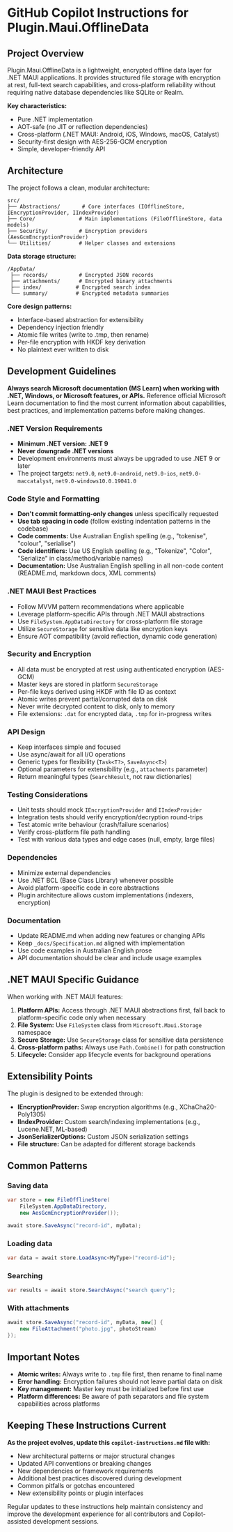 # GitHub Copilot Instructions for Plugin.Maui.OfflineData

## Project Overview

Plugin.Maui.OfflineData is a lightweight, encrypted offline data layer for .NET MAUI applications. It provides structured file storage with encryption at rest, full-text search capabilities, and cross-platform reliability without requiring native database dependencies like SQLite or Realm.

**Key characteristics:**
- Pure .NET implementation
- AOT-safe (no JIT or reflection dependencies)
- Cross-platform (.NET MAUI: Android, iOS, Windows, macOS, Catalyst)
- Security-first design with AES-256-GCM encryption
- Simple, developer-friendly API

## Architecture

The project follows a clean, modular architecture:

```
src/
├── Abstractions/       # Core interfaces (IOfflineStore, IEncryptionProvider, IIndexProvider)
├── Core/              # Main implementations (FileOfflineStore, data models)
├── Security/          # Encryption providers (AesGcmEncryptionProvider)
└── Utilities/         # Helper classes and extensions
```

**Data storage structure:**
```
/AppData/
 ├── records/          # Encrypted JSON records
 ├── attachments/      # Encrypted binary attachments
 ├── index/           # Encrypted search index
 └── summary/         # Encrypted metadata summaries
```

**Core design patterns:**
- Interface-based abstraction for extensibility
- Dependency injection friendly
- Atomic file writes (write to .tmp, then rename)
- Per-file encryption with HKDF key derivation
- No plaintext ever written to disk

## Development Guidelines

**Always search Microsoft documentation (MS Learn) when working with .NET, Windows, or Microsoft features, or APIs.** Reference official Microsoft Learn documentation to find the most current information about capabilities, best practices, and implementation patterns before making changes.

### .NET Version Requirements

- **Minimum .NET version: .NET 9**
- **Never downgrade .NET versions**
- Development environments must always be upgraded to use .NET 9 or later
- The project targets: `net9.0`, `net9.0-android`, `net9.0-ios`, `net9.0-maccatalyst`, `net9.0-windows10.0.19041.0`

### Code Style and Formatting

- **Don't commit formatting-only changes** unless specifically requested
- **Use tab spacing in code** (follow existing indentation patterns in the codebase)
- **Code comments:** Use Australian English spelling (e.g., "tokenise", "colour", "serialise")
- **Code identifiers:** Use US English spelling (e.g., "Tokenize", "Color", "Serialize" in class/method/variable names)
- **Documentation:** Use Australian English spelling in all non-code content (README.md, markdown docs, XML comments)

### .NET MAUI Best Practices

- Follow MVVM pattern recommendations where applicable
- Leverage platform-specific APIs through .NET MAUI abstractions
- Use `FileSystem.AppDataDirectory` for cross-platform file storage
- Utilize `SecureStorage` for sensitive data like encryption keys
- Ensure AOT compatibility (avoid reflection, dynamic code generation)

### Security and Encryption

- All data must be encrypted at rest using authenticated encryption (AES-GCM)
- Master keys are stored in platform `SecureStorage`
- Per-file keys derived using HKDF with file ID as context
- Atomic writes prevent partial/corrupted data on disk
- Never write decrypted content to disk, only to memory
- File extensions: `.dat` for encrypted data, `.tmp` for in-progress writes

### API Design

- Keep interfaces simple and focused
- Use async/await for all I/O operations
- Generic types for flexibility (`Task<T?>`, `SaveAsync<T>`)
- Optional parameters for extensibility (e.g., `attachments` parameter)
- Return meaningful types (`SearchResult`, not raw dictionaries)

### Testing Considerations

- Unit tests should mock `IEncryptionProvider` and `IIndexProvider`
- Integration tests should verify encryption/decryption round-trips
- Test atomic write behaviour (crash/failure scenarios)
- Verify cross-platform file path handling
- Test with various data types and edge cases (null, empty, large files)

### Dependencies

- Minimize external dependencies
- Use .NET BCL (Base Class Library) whenever possible
- Avoid platform-specific code in core abstractions
- Plugin architecture allows custom implementations (indexers, encryption)

### Documentation

- Update README.md when adding new features or changing APIs
- Keep `_docs/Specification.md` aligned with implementation
- Use code examples in Australian English prose
- API documentation should be clear and include usage examples

## .NET MAUI Specific Guidance

When working with .NET MAUI features:

1. **Platform APIs:** Access through .NET MAUI abstractions first, fall back to platform-specific code only when necessary
2. **File System:** Use `FileSystem` class from `Microsoft.Maui.Storage` namespace
3. **Secure Storage:** Use `SecureStorage` class for sensitive data persistence
4. **Cross-platform paths:** Always use `Path.Combine()` for path construction
5. **Lifecycle:** Consider app lifecycle events for background operations

## Extensibility Points

The plugin is designed to be extended through:

- **IEncryptionProvider:** Swap encryption algorithms (e.g., XChaCha20-Poly1305)
- **IIndexProvider:** Custom search/indexing implementations (e.g., Lucene.NET, ML-based)
- **JsonSerializerOptions:** Custom JSON serialization settings
- **File structure:** Can be adapted for different storage backends

## Common Patterns

### Saving data
```csharp
var store = new FileOfflineStore(
    FileSystem.AppDataDirectory,
    new AesGcmEncryptionProvider());

await store.SaveAsync("record-id", myData);
```

### Loading data
```csharp
var data = await store.LoadAsync<MyType>("record-id");
```

### Searching
```csharp
var results = await store.SearchAsync("search query");
```

### With attachments
```csharp
await store.SaveAsync("record-id", myData, new[] {
    new FileAttachment("photo.jpg", photoStream)
});
```

## Important Notes

- **Atomic writes:** Always write to `.tmp` file first, then rename to final name
- **Error handling:** Encryption failures should not leave partial data on disk
- **Key management:** Master key must be initialized before first use
- **Platform differences:** Be aware of path separators and file system capabilities across platforms

## Keeping These Instructions Current

**As the project evolves, update this `copilot-instructions.md` file with:**
- New architectural patterns or major structural changes
- Updated API conventions or breaking changes
- New dependencies or framework requirements
- Additional best practices discovered during development
- Common pitfalls or gotchas encountered
- New extensibility points or plugin interfaces

Regular updates to these instructions help maintain consistency and improve the development experience for all contributors and Copilot-assisted development sessions.

